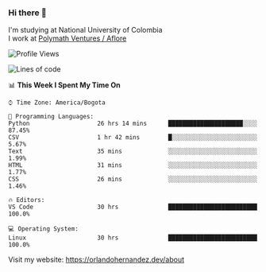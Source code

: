 ### Hi there 👋


<!--**AR4Z/AR4Z** is a ✨ _special_ ✨ repository because its `README.md` (this file) appears on your GitHub profile.

Here are some ideas to get you started:-->
I'm studying at National University of Colombia
<br>
I work at <a href="https://www.aflore.co/">Polymath Ventures / Aflore</a>
<br>

<!--START_SECTION:waka-->
![Profile Views](http://img.shields.io/badge/Profile%20Views-0-blue)

![Lines of code](https://img.shields.io/badge/From%20Hello%20World%20I%27ve%20Written-17.6%20million%20lines%20of%20code-blue)

📊 **This Week I Spent My Time On** 

```text
⌚︎ Time Zone: America/Bogota

💬 Programming Languages: 
Python                   26 hrs 14 mins      █████████████████████░░░░   87.45% 
CSV                      1 hr 42 mins        █░░░░░░░░░░░░░░░░░░░░░░░░   5.67% 
Text                     35 mins             ░░░░░░░░░░░░░░░░░░░░░░░░░   1.99% 
HTML                     31 mins             ░░░░░░░░░░░░░░░░░░░░░░░░░   1.77% 
CSS                      26 mins             ░░░░░░░░░░░░░░░░░░░░░░░░░   1.46%

🔥 Editors: 
VS Code                  30 hrs              █████████████████████████   100.0%

💻 Operating System: 
Linux                    30 hrs              █████████████████████████   100.0%

```


<!--END_SECTION:waka-->


Visit my website: https://orlandohernandez.dev/about


